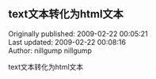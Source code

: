 ## text文本转化为html文本  
Originally published: 2009-02-22 00:05:21  
Last updated: 2009-02-22 00:08:16  
Author: nillgump nillgump  
  
text文本转化为html文本